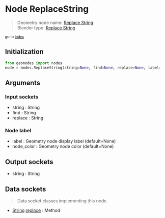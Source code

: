 
# Node ReplaceString

> Geometry node name: [Replace String](https://docs.blender.org/manual/en/latest/modeling/geometry_nodes/text/replace_string.html)<br>
  Blender type: [Replace String](https://docs.blender.org/api/current/bpy.types.FunctionNodeReplaceString.html)
  
<sub>go to [index](/docs/index.md)</sub>

## Initialization

```python
from geonodes import nodes
node = nodes.ReplaceString(string=None, find=None, replace=None, label=None, node_color=None)
```



## Arguments


### Input sockets

- string : String
- find : String
- replace : String

### Node label

- label : Geometry node display label (default=None)
- node_color : Geometry node color (default=None)

## Output sockets

- string : String

## Data sockets

> Data socket classes implementing this node.
  
  
- [String](/docs/sockets/String.md).[replace](/docs/sockets/String.md#replace) : Method
  
